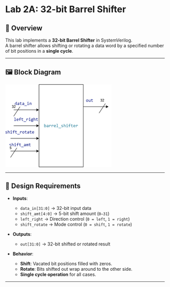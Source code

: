 # Lab 2A: 32-bit Barrel Shifter

## 📌 Overview
This lab implements a **32-bit Barrel Shifter** in SystemVerilog.  
A barrel shifter allows shifting or rotating a data word by a specified number of bit positions in a **single cycle**.  

---

## 🖼 Block Diagram
![Barrel Shifter Block Diagram](/Muhammad_Boota/lab2/task_1/docx/barrel_shifter.png)

---

## 🔧 Design Requirements
- **Inputs**:
  - `data_in[31:0]` → 32-bit input data  
  - `shift_amt[4:0]` → 5-bit shift amount (`0–31`)  
  - `left_right` → Direction control (`0 = left`, `1 = right`)  
  - `shift_rotate` → Mode control (`0 = shift`, `1 = rotate`)  

- **Outputs**:
  - `out[31:0]` → 32-bit shifted or rotated result  

- **Behavior**:
  - **Shift**: Vacated bit positions filled with zeros.  
  - **Rotate**: Bits shifted out wrap around to the other side.  
  - **Single cycle operation** for all cases.  

---